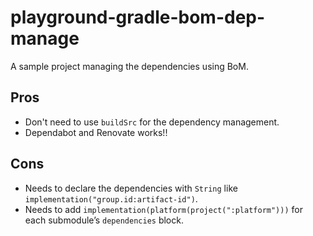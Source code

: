 # playground-gradle-bom-dep-manage

A sample project managing the dependencies using BoM.

## Pros

- Don't need to use `buildSrc` for the dependency management.
- Dependabot and Renovate works!!

## Cons

- Needs to declare the dependencies with `String` like `implementation("group.id:artifact-id")`.
- Needs to add `implementation(platform(project(":platform")))` for each submodule’s `dependencies` block.
